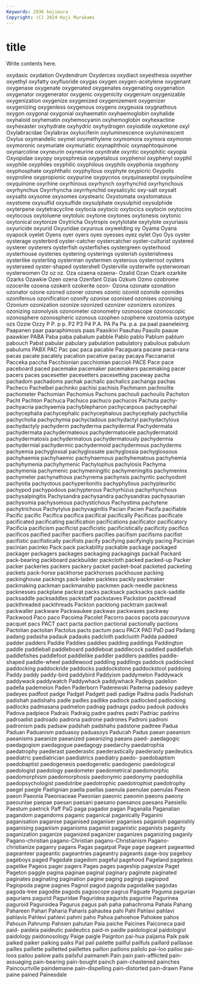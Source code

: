 ```yaml
---
Keywords: 2936 kojimura
Copyright: (C) 2024 Koji Murakami
---
```


# title

Write contents here.



oxydasic oxydation Oxydendrum Oxyderces oxydiact oxyesthesia oxyether oxyethyl oxyfatty oxyfluoride
oxygas oxygen oxygen-acetylene oxygenant oxygenase oxygenate oxygenated oxygenates oxygenating oxygenation
oxygenator oxygenerator oxygenic oxygenicity oxygenium oxygenizable oxygenization oxygenize oxygenized oxygenizement
oxygenizer oxygenizing oxygenless oxygenous oxygens oxygeusia oxygnathous oxygon oxygonal oxygonial
oxyhaematin oxyhaemoglobin oxyhalide oxyhaloid oxyhematin oxyhemocyanin oxyhemoglobin oxyhexactine oxyhexaster oxyhydrate
oxyhydric oxyhydrogen oxyiodide oxyketone oxyl Oxylabracidae Oxylabrax oxyluciferin oxyluminescence oxyluminescent
Oxylus oxymandelic oxymel oxymethylene oxymomora oxymora oxymoron oxymoronic oxymuriate oxymuriatic
oxynaphthoic oxynaphtoquinone oxynarcotine oxyneurin oxyneurine oxynitrate oxyntic oxyophitic oxyopia Oxyopidae
oxyopy oxyosphresia oxypetalous oxyphenol oxyphenyl oxyphil oxyphile oxyphiles oxyphilic oxyphilous
oxyphils oxyphonia oxyphony oxyphosphate oxyphthalic oxyphyllous oxyphyte oxypicric Oxypolis oxyproline
oxypropionic oxypurine oxypycnos oxyquinaseptol oxyquinoline oxyquinone oxyrhine oxyrhinous oxyrhynch oxyrhynchid
oxyrhynchous oxyrhynchus Oxyrrhyncha oxyrrhynchid oxysalicylic oxy-salt oxysalt oxysalts oxysome oxysomes
oxystearic Oxystomata oxystomatous oxystome oxysulfid oxysulfide oxysulphate oxysulphid oxysulphide oxyterpene
oxytetracycline oxytocia oxytocic oxytocics oxytocin oxytocins oxytocous oxytoluene oxytoluic oxytone
oxytones oxytonesis oxytonic oxytonical oxytonize Oxytricha Oxytropis oxytylotate oxytylote oxyuriasis
oxyuricide oxyurid Oxyuridae oxyurous oxywelding oy Oyama Oyana oyapock oyelet
Oyens oyer oyers oyes oyesses oyez oylet Oyo Oys oyster
oysterage oysterbird oyster-catcher oystercatcher oyster-culturist oystered oysterer oysterers oysterfish oysterfishes
oystergreen oysterhood oysterhouse oysteries oystering oysterings oysterish oysterishness oysterlike oysterling
oysterman oystermen oysterous oysterroot oysters oysterseed oyster-shaped oystershell Oysterville oysterwife
oysterwoman oysterwomen Oz oz oz. Oza ozaena ozaena- Ozalid Ozan
Ozark ozarkite Ozarks Ozawkie Ozen ozena Ozenfant Ozias Ozkum Ozmo
ozobrome ozocerite ozoena ozokerit ozokerite ozon- Ozona ozonate ozonation ozonator
ozone ozoned ozoner ozones ozonic ozonid ozonide ozonides ozoniferous ozonification
ozonify ozonise ozonised ozonises ozonising Ozonium ozonization ozonize ozonized ozonizer
ozonizers ozonizes ozonizing ozonolysis ozonometer ozonometry ozonoscope ozonoscopic ozonosphere ozonospheric
ozonous ozophen ozophene ozostomia ozotype ozs Ozzie Ozzy P P.
p p. P2 P3 P4 P.A. PA Pa Pa. p.a.
pa paal paaneleinrg Paapanen paar paaraphimosis paas Paasikivi Paauhau Paauilo
paauw paawkier PABA Paba paba pabalum pabble Pablo pablo Pablum
pablum pabouch Pabst pabular pabulary pabulation pabulatory pabulous pabulum pabulums
PABX PAC Pac pac paca pacable Pacaguara pacane paca-rana pacas
pacate pacately pacation pacative pacay pacaya Paccanarist Pacceka paccha Pacchionian
pacchionian paccioli PACE Pace pace paceboard paced pacemake pacemaker pacemakers
pacemaking pacer pacers paces pacesetter pacesetters pacesetting paceway pacha pachadom
pachadoms pachak pachalic pachalics pachanga pachas Pacheco Pachelbel pachinko pachisi
pachisis Pachmann pachnolite pachometer Pachomian Pachomius Pachons pachouli pachoulis Pachston
Pacht Pachton Pachuca Pachuco pachuco pachucos Pachuta pachy- pachyacria pachyaemia
pachyblepharon pachycarpous pachycephal pachycephalia pachycephalic pachycephalous pachycephaly pachychilia pachycholia pachychymia
pachycladous pachydactyl pachydactylous pachydactyly pachyderm pachyderma pachydermal Pachydermata pachydermata pachydermateous
pachydermatocele pachydermatoid pachydermatosis pachydermatous pachydermatously pachydermia pachydermial pachydermic pachydermoid pachydermous
pachyderms pachyemia pachyglossal pachyglossate pachyglossia pachyglossous pachyhaemia pachyhaemic pachyhaemous pachyhematous
pachyhemia pachyhymenia pachyhymenic Pachylophus pachylosis Pachyma pachymenia pachymenic pachymeningitic pachymeningitis
pachymeninx pachymeter pachynathous pachynema pachynsis pachyntic pachyodont pachyotia pachyotous pachyperitonitis
pachyphyllous pachypleuritic pachypod pachypodous pachypterous Pachyrhizus pachyrhynchous pachysalpingitis Pachysandra pachysandra
pachysandras pachysaurian pachysomia pachysomous pachystichous Pachystima pachytene pachytrichous Pachytylus pachyvaginitis
Pacian Pacien Pacifa pacifiable Pacific pacific Pacifica pacifica pacifical pacifically
Pacificas pacificate pacificated pacificating pacification pacifications pacificator pacificatory Pacificia pacificism
pacificist pacificistic pacificistically pacificity pacifico pacificos pacified pacifier pacifiers pacifies
pacifism pacifisms pacifist pacifistic pacifistically pacifists pacify pacifying pacifyingly pacing
Pacinian pacinian pacinko Pack pack packability packable package packaged packager
packagers packages packaging packagings packall Packard pack-bearing packboard packbuilder packcloth
packed packed-up Packer packer packeries packers packery packet packet-boat packeted
packeting packets pack-horse packhorse packhorses packhouse packing packinghouse packings pack-laden
packless packly packmaker packmaking packman packmanship packmen pack-needle packness packnesses
packplane packrat packs packsack packsacks pack-saddle packsaddle packsaddles packstaff packstaves
Packston packthread packthreaded packthreads Packton packtong packtrain packwall packwaller packware
Packwaukee packwax packwaxes packway Packwood Paco paco Pacoima Pacolet Pacorro
pacos pacota pacouryuva pacquet pacs PACT pact pacta paction pactional
pactionally pactions Pactolian pactolian Pactolus pacts pactum pacu PACX PAD
PaD pad Padang padang padasha padauk padauks padcloth padcluoth Padda
padded padder padders Paddie Paddies paddies padding paddings Paddington paddle
paddleball paddleboard paddleboat paddlecock paddled paddlefish paddlefishes paddlefoot paddlelike paddler
paddlers paddles paddle-shaped paddle-wheel paddlewood paddling paddlings paddock paddocked paddocking
paddockride paddocks paddockstone paddockstool paddoing Paddy paddy paddy-bird paddybird Paddyism
paddymelon Paddywack paddywack paddywatch Paddywhack paddywhack Padegs padelion padella pademelon
Paden Paderborn Paderewski Paderna padesoy padeye padeyes padfoot padge Padget
Padgett padi padige Padina padis Padishah padishah padishahs padle padles
padlike padlock padlocked padlocking padlocks padmasana padmelon padnag padnags padou
padouk padouks Padova padpiece Padraic Padraig padre padres padri Padriac
padrino padroadist padroado padrona padrone padrones Padroni padroni padronism pads
padsaw padshah padshahs padstone padtree Padua Paduan Paduanism paduasoy paduasoys
Paducah Padus paean paeanism paeanisms paeanize paeanized paeanizing paeans paed-
paedagogic paedagogism paedagogue paedagogy paedarchy paedatrophia paedatrophy paederast paederastic paederastically
paederasty paedeutics paediatric paediatrician paediatrics paediatry paedo- paedobaptism paedobaptist paedogenesis
paedogenetic paedogenic paedological paedologist paedology paedometer paedometrical paedomorphic paedomorphism paedomorphosis
paedonymic paedonymy paedophilia paedopsychologist paedotribe paedotrophic paedotrophist paedotrophy paegel paegle
Paelignian paella paellas paenula paenulae paenulas Paeon paeon Paeonia Paeoniaceae
Paeonian paeonic paeonin paeons paeony paeounlae paepae paesan paesani paesano
paesanos paesans Paesiello Paestum paetrick Paff PaG paga pagador pagan
Paganalia Paganalian pagandom pagandoms paganic paganical paganically Paganini paganisation paganise
paganised paganiser paganises paganish paganishly paganising paganism paganisms paganist paganistic
paganists paganity paganization paganize paganized paganizer paganizes paganizing paganly Pagano-christian
pagano-Christian pagano-Christianism Pagano-christianize paganry pagans Pagas pagatpat Page page pageant
pageanted pageanteer pageantic pageantries pageantry pageants page-boy pageboy pageboys paged
Pagedale pagedom pageful pagehood Pageland pageless pagelike Pageos pager pagers
Pages pages pageship pagesize Paget Pageton paggle pagina paginae paginal
paginary paginate paginated paginates paginating pagination pagine paging pagings pagiopod
Pagiopoda pagne pagnes Pagnol pagod pagoda pagodalike pagodas pagoda-tree pagodite
pagods pagoscope pagrus Paguate Paguma pagurian pagurians pagurid Paguridae Paguridea
pagurids pagurine Pagurinea paguroid Paguroidea Pagurus pagus pah paha pahachroma
Pahala Pahang Pahareen Pahari Paharia Paharis pahautea pahi Pahl Pahlavi
pahlavi pahlavis Pahlevi pahlevi pahmi paho Pahoa pahoehoe Pahokee pahos
Pahouin Pahrump Pahsien pahutan Paia paiche Paicines Paiconeca paid paid-
paideia paideutic paideutics paid-in paidle paidological paidologist paidology paidonosology Paige
paigle Paignton pai-hua paijama Paik paik paiked paiker paiking paiks
Pail pail pailette pailful pailfuls paillard paillasse pailles paillette pailletted
paillettes paillon paillons pailolo pai-loo pailoo pai-loos pailou pailow pails
pailsful paimaneh Pain pain pain-afflicted pain-assuaging pain-bearing pain-bought painch pain-chastened
painches Paincourtville paindemaine pain-dispelling pain-distorted pain-drawn Paine paine pained Painesdale
